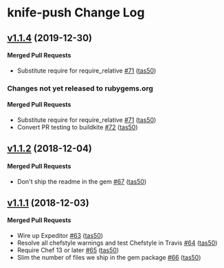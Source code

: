 # knife-push Change Log

<!-- latest_release 1.1.4 -->
## [v1.1.4](https://github.com/chef/knife-push/tree/v1.1.4) (2019-12-30)

#### Merged Pull Requests
- Substitute require for require_relative [#71](https://github.com/chef/knife-push/pull/71) ([tas50](https://github.com/tas50))
<!-- latest_release -->

<!-- release_rollup since=1.1.2 -->
### Changes not yet released to rubygems.org

#### Merged Pull Requests
- Substitute require for require_relative [#71](https://github.com/chef/knife-push/pull/71) ([tas50](https://github.com/tas50)) <!-- 1.1.4 -->
- Convert PR testing to buildkite [#72](https://github.com/chef/knife-push/pull/72) ([tas50](https://github.com/tas50)) <!-- 1.1.3 -->
<!-- release_rollup -->

<!-- latest_stable_release -->
## [v1.1.2](https://github.com/chef/knife-push/tree/v1.1.2) (2018-12-04)

#### Merged Pull Requests
- Don&#39;t ship the readme in the gem [#67](https://github.com/chef/knife-push/pull/67) ([tas50](https://github.com/tas50))
<!-- latest_stable_release -->

## [v1.1.1](https://github.com/chef/knife-push/tree/v1.1.1) (2018-12-03)

#### Merged Pull Requests
- Wire up Expeditor [#63](https://github.com/chef/knife-push/pull/63) ([tas50](https://github.com/tas50))
- Resolve all chefstyle warnings and test Chefstyle in Travis [#64](https://github.com/chef/knife-push/pull/64) ([tas50](https://github.com/tas50))
- Require Chef 13 or later [#65](https://github.com/chef/knife-push/pull/65) ([tas50](https://github.com/tas50))
- Slim the number of files we ship in the gem package [#66](https://github.com/chef/knife-push/pull/66) ([tas50](https://github.com/tas50))